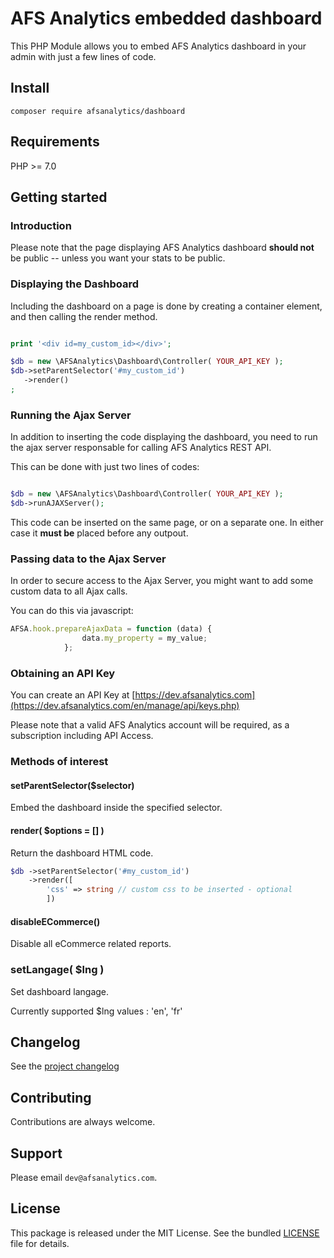 # AFS Analytics embedded dashboard

This PHP Module allows you to embed AFS Analytics
dashboard in your admin with just a few lines of code.




## Install

```
composer require afsanalytics/dashboard
```

## Requirements

PHP >= 7.0

## Getting started






### Introduction
 

Please note that the page displaying AFS Analytics
dashboard **should not** be public -- unless you want
your stats to be public. 



### Displaying the Dashboard

Including the dashboard on a page is done by creating
a container element, and then calling the render method.

```php

print '<div id=my_custom_id></div>';

$db = new \AFSAnalytics\Dashboard\Controller( YOUR_API_KEY );
$db->setParentSelector('#my_custom_id')
   ->render()
;


```



### Running the Ajax Server

In addition to inserting the code displaying the dashboard,
you need to run the ajax server responsable for calling 
AFS Analytics REST API.

This can be done with just two lines of codes:

```php

$db = new \AFSAnalytics\Dashboard\Controller( YOUR_API_KEY );
$db->runAJAXServer();

```

This code can be inserted on the same page, or on a separate one.
In either case it **must be** placed before any outpout. 

 


### Passing data to the Ajax Server

In order to secure access to the Ajax Server, 
you might want to add some custom data to all 
Ajax calls. 

You can do this via javascript:

```js
AFSA.hook.prepareAjaxData = function (data) {
				data.my_property = my_value;
			};
```






### Obtaining an API Key

You can create an API Key at [https://dev.afsanalytics.com](https://dev.afsanalytics.com/en/manage/api/keys.php)

Please note that a valid AFS Analytics account will be required,
as a subscription including API Access.



### Methods of interest

#### setParentSelector($selector)

Embed the dashboard inside the specified selector.

#### render( $options = [] )

Return the dashboard HTML code.

```php
$db ->setParentSelector('#my_custom_id')
    ->render([
        'css' => string // custom css to be inserted - optional
        ])
```

#### disableECommerce()

Disable all eCommerce related reports.

### setLangage( $lng )

Set dashboard langage.

Currently supported $lng values : 'en', 'fr'



## Changelog

See the [project changelog](./CHANGELOG.md)

## Contributing

Contributions are always welcome. 


## Support

Please email `dev@afsanalytics.com`.


## License

This package is released under the MIT License. See the bundled [LICENSE](./LICENSE) file for details.
